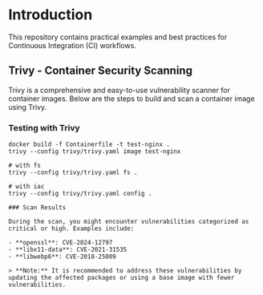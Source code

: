# Introduction

This repository contains practical examples and best practices for Continuous Integration (CI) workflows.

## Trivy - Container Security Scanning

Trivy is a comprehensive and easy-to-use vulnerability scanner for container images. Below are the steps to build and scan a container image using Trivy.

### Testing with Trivy

```shell
docker build -f Containerfile -t test-nginx .
trivy --config trivy/trivy.yaml image test-nginx

# with fs
trivy --config trivy/trivy.yaml fs .

# with iac
trivy --config trivy/trivy.yaml config .

### Scan Results

During the scan, you might encounter vulnerabilities categorized as critical or high. Examples include:

- **openssl**: CVE-2024-12797
- **libx11-data**: CVE-2021-31535
- **libwebp6**: CVE-2018-25009

> **Note:** It is recommended to address these vulnerabilities by updating the affected packages or using a base image with fewer vulnerabilities.